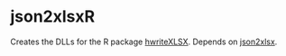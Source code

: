 # json2xlsxR

Creates the DLLs for the R package [hwriteXLSX](https://github.com/stla/hwriteXLSX). Depends on [json2xlsx](https://github.com/stla/json2xlsx).
